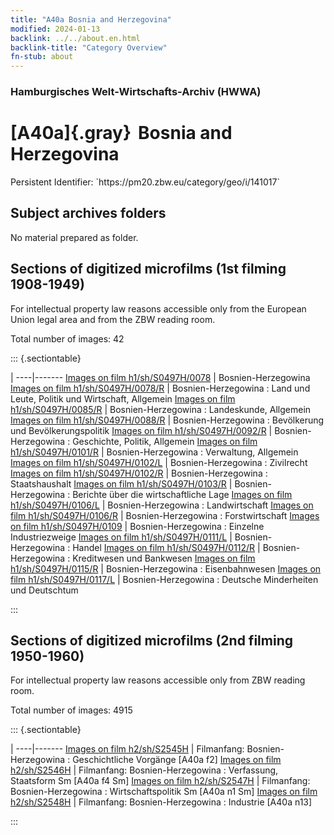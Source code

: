 ```yaml
---
title: "A40a Bosnia and Herzegovina"
modified: 2024-01-13
backlink: ../../about.en.html
backlink-title: "Category Overview"
fn-stub: about
---
```


### Hamburgisches Welt-Wirtschafts-Archiv (HWWA)

# [A40a]{.gray}&#8201; Bosnia and Herzegovina

<div class="hint">Persistent Identifier: `https://pm20.zbw.eu/category/geo/i/141017`</div>







## Subject archives folders








No material prepared as folder.



<a id="filmsections" />

## Sections of digitized microfilms (1st filming 1908-1949)

<p>For intellectual property law reasons accessible only from the European Union legal area and from the ZBW reading room.</p>



<p>Total number of images: 42</p>




::: {.sectiontable}

 | 
----|-------
<a class="btn" href="https://pm20.zbw.eu/film/h1/sh/S0497H/0078" rel="nofollow">Images on film h1/sh/S0497H/0078</a> | Bosnien-Herzegowina
<a class="btn" href="https://pm20.zbw.eu/film/h1/sh/S0497H/0078/R" rel="nofollow">Images on film h1/sh/S0497H/0078/R</a> | Bosnien-Herzegowina : Land und Leute, Politik und Wirtschaft, Allgemein
<a class="btn" href="https://pm20.zbw.eu/film/h1/sh/S0497H/0085/R" rel="nofollow">Images on film h1/sh/S0497H/0085/R</a> | Bosnien-Herzegowina : Landeskunde, Allgemein
<a class="btn" href="https://pm20.zbw.eu/film/h1/sh/S0497H/0088/R" rel="nofollow">Images on film h1/sh/S0497H/0088/R</a> | Bosnien-Herzegowina : Bevölkerung und Bevölkerungspolitik
<a class="btn" href="https://pm20.zbw.eu/film/h1/sh/S0497H/0092/R" rel="nofollow">Images on film h1/sh/S0497H/0092/R</a> | Bosnien-Herzegowina : Geschichte, Politik, Allgemein
<a class="btn" href="https://pm20.zbw.eu/film/h1/sh/S0497H/0101/R" rel="nofollow">Images on film h1/sh/S0497H/0101/R</a> | Bosnien-Herzegowina : Verwaltung, Allgemein
<a class="btn" href="https://pm20.zbw.eu/film/h1/sh/S0497H/0102/L" rel="nofollow">Images on film h1/sh/S0497H/0102/L</a> | Bosnien-Herzegowina : Zivilrecht
<a class="btn" href="https://pm20.zbw.eu/film/h1/sh/S0497H/0102/R" rel="nofollow">Images on film h1/sh/S0497H/0102/R</a> | Bosnien-Herzegowina : Staatshaushalt
<a class="btn" href="https://pm20.zbw.eu/film/h1/sh/S0497H/0103/R" rel="nofollow">Images on film h1/sh/S0497H/0103/R</a> | Bosnien-Herzegowina : Berichte über die wirtschaftliche Lage
<a class="btn" href="https://pm20.zbw.eu/film/h1/sh/S0497H/0106/L" rel="nofollow">Images on film h1/sh/S0497H/0106/L</a> | Bosnien-Herzegowina : Landwirtschaft
<a class="btn" href="https://pm20.zbw.eu/film/h1/sh/S0497H/0106/R" rel="nofollow">Images on film h1/sh/S0497H/0106/R</a> | Bosnien-Herzegowina : Forstwirtschaft
<a class="btn" href="https://pm20.zbw.eu/film/h1/sh/S0497H/0109" rel="nofollow">Images on film h1/sh/S0497H/0109</a> | Bosnien-Herzegowina : Einzelne Industriezweige
<a class="btn" href="https://pm20.zbw.eu/film/h1/sh/S0497H/0111/L" rel="nofollow">Images on film h1/sh/S0497H/0111/L</a> | Bosnien-Herzegowina : Handel
<a class="btn" href="https://pm20.zbw.eu/film/h1/sh/S0497H/0112/R" rel="nofollow">Images on film h1/sh/S0497H/0112/R</a> | Bosnien-Herzegowina : Kreditwesen und Bankwesen
<a class="btn" href="https://pm20.zbw.eu/film/h1/sh/S0497H/0115/R" rel="nofollow">Images on film h1/sh/S0497H/0115/R</a> | Bosnien-Herzegowina : Eisenbahnwesen
<a class="btn" href="https://pm20.zbw.eu/film/h1/sh/S0497H/0117/L" rel="nofollow">Images on film h1/sh/S0497H/0117/L</a> | Bosnien-Herzegowina : Deutsche Minderheiten und Deutschtum


:::




## Sections of digitized microfilms (2nd filming 1950-1960)

<p>For intellectual property law reasons accessible only from ZBW reading room.</p>



<p>Total number of images: 4915</p>




::: {.sectiontable}

 | 
----|-------
<a class="btn" href="https://pm20.zbw.eu/film/h2/sh/S2545H" rel="nofollow">Images on film h2/sh/S2545H</a> | Filmanfang: Bosnien-Herzegowina : Geschichtliche Vorgänge [A40a f2]
<a class="btn" href="https://pm20.zbw.eu/film/h2/sh/S2546H" rel="nofollow">Images on film h2/sh/S2546H</a> | Filmanfang: Bosnien-Herzegowina : Verfassung, Staatsform Sm [A40a f4 Sm]
<a class="btn" href="https://pm20.zbw.eu/film/h2/sh/S2547H" rel="nofollow">Images on film h2/sh/S2547H</a> | Filmanfang: Bosnien-Herzegowina : Wirtschaftspolitik Sm [A40a n1 Sm]
<a class="btn" href="https://pm20.zbw.eu/film/h2/sh/S2548H" rel="nofollow">Images on film h2/sh/S2548H</a> | Filmanfang: Bosnien-Herzegowina : Industrie [A40a n13]


:::













